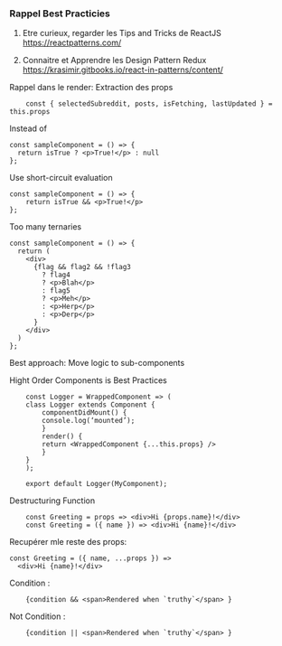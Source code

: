 ### Rappel Best Practicies

1.  Etre curieux, regarder les Tips and Tricks de ReactJS
    https://reactpatterns.com/

2.  Connaitre et Apprendre les Design Pattern Redux
    https://krasimir.gitbooks.io/react-in-patterns/content/

Rappel dans le render: Extraction des props

```
    const { selectedSubreddit, posts, isFetching, lastUpdated } = this.props
```

Instead of

```
const sampleComponent = () => {
  return isTrue ? <p>True!</p> : null
};
```

Use short-circuit evaluation

```
const sampleComponent = () => {
    return isTrue && <p>True!</p>
};
```

Too many ternaries

```
const sampleComponent = () => {
  return (
    <div>
      {flag && flag2 && !flag3
        ? flag4
        ? <p>Blah</p>
        : flag5
        ? <p>Meh</p>
        : <p>Herp</p>
        : <p>Derp</p>
      }
    </div>
  )
};
```

Best approach: Move logic to sub-components

Hight Order Components is Best Practices

```
    const Logger = WrappedComponent => (
    class Logger extends Component {
        componentDidMount() {
        console.log(‘mounted’);
        }
        render() {
        return <WrappedComponent {...this.props} />
        }
    }
    );

    export default Logger(MyComponent);
```

Destructuring Function

```
    const Greeting = props => <div>Hi {props.name}!</div>
    const Greeting = ({ name }) => <div>Hi {name}!</div>
```

Recupérer mle reste des props:

```
const Greeting = ({ name, ...props }) =>
  <div>Hi {name}!</div>
```

Condition :

```
    {condition && <span>Rendered when `truthy`</span> }
```

Not Condition :

```
    {condition || <span>Rendered when `truthy`</span> }
```
